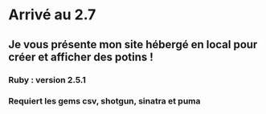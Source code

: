 # Arrivé au 2.7 

## Je vous présente mon site hébergé en local pour créer et afficher des potins ! 

### Ruby : version 2.5.1
### Requiert les gems csv, shotgun, sinatra et puma
